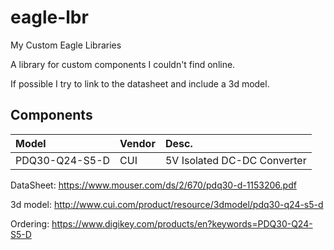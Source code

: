 # eagle-lbr

My Custom Eagle Libraries

A library for custom components I couldn't find online. 

If possible I try to link to the datasheet and include a 3d model.

## Components


| Model              | Vendor           | Desc.                       |
|:------------------ |:-----------------|:--------------------------- |
| PDQ30-Q24-S5-D     | CUI              | 5V Isolated DC-DC Converter | 


DataSheet: https://www.mouser.com/ds/2/670/pdq30-d-1153206.pdf

3d model: http://www.cui.com/product/resource/3dmodel/pdq30-q24-s5-d

Ordering: https://www.digikey.com/products/en?keywords=PDQ30-Q24-S5-D



